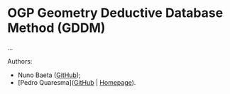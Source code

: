 # OGP Geometry Deductive Database Method (GDDM)

...

Authors:

- Nuno Baeta ([GitHub](https://github.com/nmsbaeta));
- [Pedro Quaresma]([GitHub](https://github.com/GeoTiles) | [Homepage](http://www.mat.uc.pt/~pedro/)).
